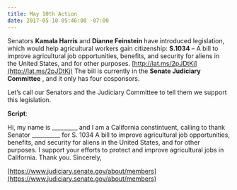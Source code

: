 ```yaml
---
title: May 10th Action
date: 2017-05-10 05:46:00 -07:00
---
```


Senators **Kamala Harris** and **Dianne Feinstein** have introduced legislation, which would help agricultural workers gain citizenship: **S.1034** – A bill to improve agricultural job opportunities, benefits, and security for aliens in the United States, and for other purposes.  [http://lat.ms/2pJDtKj](http://lat.ms/2pJDtKj)  The bill is currently in the **Senate Judiciary Committee** , and it only has four cosponsors. 

Let’s call our Senators and the Judiciary Committee to tell them we support this legislation. 

**Script**:  

Hi, my name is _________ and I am a California constintuent, calling to thank Senator __________ for S. 1034 A bill to improve agricultural job opportunities, benefits, and security for aliens in the United States, and for other purposes.  I support your efforts to protect and improve agricultural jobs in California.  Thank you.
Sincerely,


[https://www.judiciary.senate.gov/about/members](https://www.judiciary.senate.gov/about/members)



